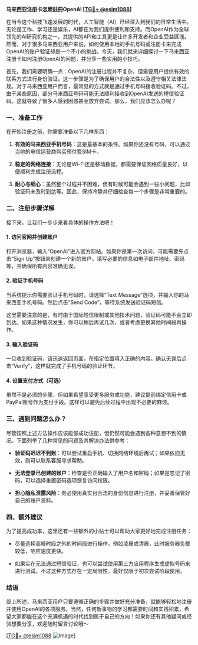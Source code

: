 **马来西亚注册卡怎麽註冊OpenAI [[TG💪+ @esim1088](https://t.me/s/esim1088)]**

在当今这个科技飞速发展的时代，人工智能（AI）已经深入到我们的日常生活中。无论是工作、学习还是娱乐，AI都在为我们提供便利和支持。而OpenAI作为全球领先的AI研究机构之一，其提供的API和工具更是让许多开发者和企业受益匪浅。然而，对于很多马来西亚用户来说，如何使用本地的手机号码或注册卡来完成OpenAI的账户验证却是一个不小的挑战。今天，我们就来详细探讨一下马来西亚注册卡如何注册OpenAI的问题，并分享一些实用的小技巧。

首先，我们需要明确一点：OpenAI的注册过程并不复杂，但需要用户提供有效的联系方式进行身份验证。这一步骤是为了确保用户的合法性以及遵守相关法律法规。对于马来西亚用户而言，最常见的方式就是通过手机号码接收验证码。不过，由于某些原因，部分马来西亚号码可能无法顺利接收到OpenAI发送的短信验证码。这就导致了很多人感到困惑甚至放弃尝试。那么，我们应该怎么办呢？

### 一、准备工作

在开始注册之前，你需要准备以下几样东西：

1. **有效的马来西亚手机号码**：这是最基本的条件。如果你还没有号码，可以通过当地的电信运营商购买预付费SIM卡。
   
2. **稳定的网络连接**：无论是Wi-Fi还是移动数据，都需要保证网络质量良好，以便顺利完成注册流程。

3. **耐心与细心**：虽然整个过程并不困难，但有时候可能会遇到一些小问题，比如验证码未及时到达等。因此，保持冷静并仔细检查每一个步骤是非常重要的。

### 二、注册步骤详解

接下来，让我们一步步来看具体的操作方法吧！

#### 1. 访问官网并创建账户

打开浏览器，输入“OpenAI”进入官方网站。如果你是第一次访问，可能需要先点击“Sign Up”按钮来创建一个新的账户。填写必要的信息如电子邮件地址、密码等，并确保所有内容准确无误。

#### 2. 验证手机号码

当系统提示你需要验证手机号码时，请选择“Text Message”选项，并输入你的马来西亚手机号码。然后点击“Send Code”，等待系统发送验证码短信。

这里需要注意的是，有时由于国际短信限制或其他技术问题，验证码可能不会立即到达。如果这种情况发生，你可以稍后再试几次，或者考虑更换其他时间段再操作。

#### 3. 输入验证码

一旦收到验证码，请迅速返回页面，在指定位置填入正确的内容。确认无误后点击“Verify”，这样就完成了手机号码的验证环节。

#### 4. 设置支付方式（可选）

虽然不是必须的步骤，但如果希望享受更多服务或功能，建议提前绑定信用卡或PayPal账号作为支付手段。这样可以避免后续过程中出现不必要的麻烦。

### 三、遇到问题怎么办？

尽管按照上述方法操作应该能够成功注册，但仍然可能会遇到各种意想不到的情况。下面列举了几种常见的问题及其解决办法供参考：

- **验证码迟迟不到账**：可以尝试重启手机、切换网络环境后再试；如果依旧无效，则可以联系客服寻求帮助。
  
- **无法登录已创建的账户**：检查是否正确输入了用户名和密码；如果是忘记了密码，可以选择重置密码选项恢复访问权限。

- **担心隐私泄露风险**：务必使用真实且合法的身份信息进行注册，并妥善保管好自己的账户资料。

### 四、额外建议

为了提高成功率，这里还有一些额外的小贴士可以帮助大家更好地完成注册任务：

- 尽量选择高峰时段之外的时间段进行操作，例如凌晨或清晨，此时服务器负载较低，响应速度更快。
  
- 如果实在无法通过短信验证，也可以尝试使用第三方应用程序生成虚拟号码来进行测试。不过这种方式存在一定局限性，最好仅限于初次尝试阶段使用。

### 结语

综上所述，马来西亚用户只要遵循正确的步骤并做好充分准备，就能够轻松地注册并使用OpenAI的各项服务。当然，任何新事物的学习都需要时间和实践积累，希望大家都能在这个充满机遇的时代找到属于自己的方向！如果你还有其他疑问或经验想要分享，欢迎随时留言讨论哦～ 

[[TG💪+ @esim1088](https://t.me/s/esim1088) ![Image](https://i.postimg.cc/4NQfJmqS/Snipaste-2025-05-13-00-14-12.png)]